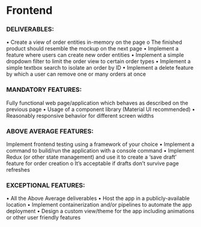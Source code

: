 # Frontend

### DELIVERABLES:
• Create a view of order entities in-memory on the page
o The finished product should resemble the mockup on the next page
• Implement a feature where users can create new order entities
• Implement a simple dropdown filter to limit the order view to certain order types
• Implement a simple textbox search to isolate an order by ID
• Implement a delete feature by which a user can remove one or many orders at once


### MANDATORY FEATURES:
 Fully functional web page/application which behaves as described on the previous page
• Usage of a component library (Material UI recommended)
• Reasonably responsive behavior for different screen widths

### ABOVE AVERAGE FEATURES:
Implement frontend testing using a framework of your choice
• Implement a command to build/run the application with a console command
• Implement Redux (or other state management) and use it to create a ‘save draft’ feature for order
creation
o It’s acceptable if drafts don’t survive page refreshes

### EXCEPTIONAL FEATURES:
• All the Above Average deliverables
• Host the app in a publicly-available location
• Implement containerization and/or pipelines to automate the app deployment
• Design a custom view/theme for the app including animations or other user friendly features
